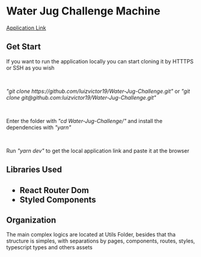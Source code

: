 <h1>Water Jug Challenge Machine</h1>
<a href="https://water-jug-challenge.vercel.app/">Application Link</a>
<h2>Get Start</h2>
<p>If you want to run the application locally you can start cloning it by HTTTPS or SSH as you wish</p>
<br/>
<p><em>"git clone https://github.com/luizvictor19/Water-Jug-Challenge.git"</em> or <em>"git clone git@github.com:luizvictor19/Water-Jug-Challenge.git"</em></p>
<br/>
<p>Enter the folder with <em>"cd Water-Jug-Challenge/"</em> and install the dependencies with <em>"yarn"</em></p>
<br/>
<p>Run <em>"yarn dev"</em> to get the local application link and paste it at the browser</p>
<h2>Libraries Used<h2>
<ul>
  <li>React Router Dom</li>
  <li>Styled Components</li>
</ul>
<h2>Organization</h2>
<p>The main complex logics are located at Utils Folder, besides that tha structure is simples, with separations by pages, components, routes, styles, typescript types and others assets</p>